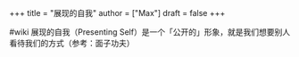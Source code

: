 +++
title = "展现的自我"
author = ["Max"]
draft = false
+++

\#wiki
展现的自我（Presenting Self）是一个「公开的」形象，就是我们想要别人看待我们的方式（参考：面子功夫）
